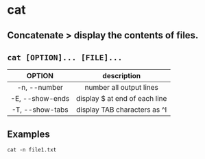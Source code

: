 # cat

**Concatenate** > display the contents of files.
---

` cat [OPTION]... [FILE]... `
---

| **OPTION** | description |
|:---:|:---:|
| -n, --number | number all output lines |
| -E, --show-ends | display $ at end of each line |
| -T, --show-tabs | display TAB characters as ^I |

## Examples
` cat -n file1.txt `
